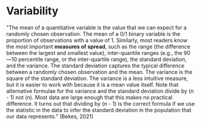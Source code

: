 # Variability

"The mean of a quantitative variable is the value that we can expect for a randomly chosen observation. The mean of a 0/1 binary variable is the proportion of observations with a value of 1. Similarly, most readers know the most important **measures of spread**, such as the range (the difference between the largest and smallest value), inter-quantile ranges (e.g., the 90—10 percentile range, or the inter-quartile range), the standard deviation, and the variance. The standard deviation captures the typical difference between a randomly chosen observation and the mean. The variance is the square of the standard deviation. The variance is a less intuitive measure, but it is easier to work with because it is a mean value itself. Note that alternative formulae for the variance and the standard deviation divide by (n - 1) not (n). Most data are large enough that this makes no practical difference. It turns out that dividing by (n - 1) is the correct formula if we use the statistic in the data to infer the standard deviation in the population that our data represents." (Bekes, 2021)
